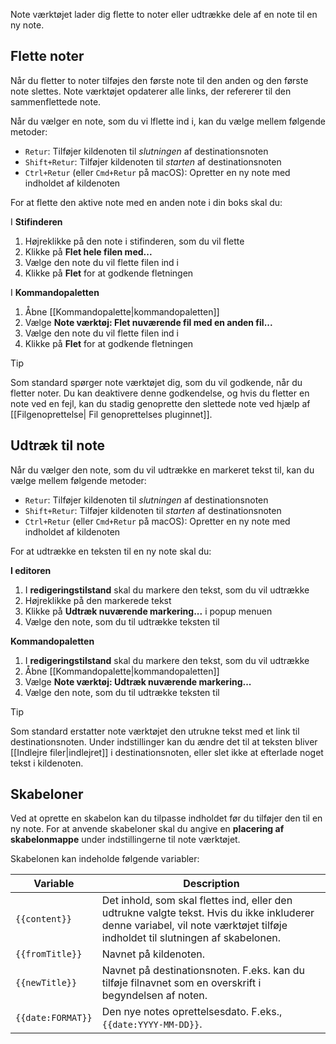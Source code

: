 Note værktøjet lader dig flette to noter eller udtrække dele af en note til en ny note.

## Flette noter

Når du fletter to noter tilføjes den første note til den anden og den første note slettes. Note værktøjet opdaterer alle links, der refererer til den sammenflettede note.

Når du vælger en note, som du vi lflette ind i, kan du vælge mellem følgende metoder:

- `Retur`: Tilføjer kildenoten til _slutningen_ af destinationsnoten
- `Shift+Retur`: Tilføjer kildenoten til _starten_ af destinationsnoten
- `Ctrl+Retur` (eller `Cmd+Retur` på macOS): Opretter en ny note med indholdet af kildenoten

For at flette den aktive note med en anden note i din boks skal du:

I **Stifinderen**

1. Højreklikke på den note i stifinderen, som du vil flette
2. Klikke på **Flet hele filen med...**
3. Vælge den note du vil flette filen ind i
4. Klikke på **Flet** for at godkende fletningen

I **Kommandopaletten**

1. Åbne [[Kommandopalette|kommandopaletten]]
2. Vælge **Note værktøj: Flet nuværende fil med en anden fil...**
3. Vælge den note du vil flette filen ind i
4. Klikke på **Flet** for at godkende fletningen

> [!tip]
> Som standard spørger note værktøjet dig, som du vil godkende, når du fletter noter. Du kan deaktivere denne godkendelse, og hvis du fletter en note ved en fejl, kan du stadig genoprette den slettede note ved hjælp af [[Filgenoprettelse| Fil genoprettelses pluginnet]].

## Udtræk til note
Når du vælger den note, som du vil udtrække en markeret tekst til, kan du vælge mellem følgende metoder:

- `Retur`: Tilføjer kildenoten til _slutningen_ af destinationsnoten
- `Shift+Retur`: Tilføjer kildenoten til _starten_ af destinationsnoten
- `Ctrl+Retur` (eller `Cmd+Retur` på macOS): Opretter en ny note med indholdet af kildenoten

For at udtrække en teksten til en ny note skal du:

**I editoren**

1. I **redigeringstilstand** skal du markere den tekst, som du vil udtrække
2. Højreklikke på den markerede tekst
3. Klikke på **Udtræk nuværende markering...** i popup menuen
4. Vælge den note, som du til udtrække teksten til

**Kommandopaletten**

1. I **redigeringstilstand** skal du markere den tekst, som du vil udtrække
2. Åbne [[Kommandopalette|kommandopaletten]]
3. Vælge **Note værktøj: Udtræk nuværende markering...**
4. Vælge den note, som du til udtrække teksten til

> [!tip]
> Som standard erstatter note værktøjet den utrukne tekst med et link til destinationsnoten. Under indstillinger kan du ændre det til at teksten bliver [[Indlejre filer|indlejret]] i destinationsnoten, eller slet ikke at efterlade noget tekst i kildenoten.

## Skabeloner

Ved at oprette en skabelon kan du tilpasse indholdet før du tilføjer den til en ny note. For at anvende skabeloner skal du angive en **placering af skabelonmappe** under indstillingerne til note værktøjet.

Skabelonen kan indeholde følgende variabler:

| Variable          | Description                                                                                                                                              |
|-------------------|----------------------------------------------------------------------------------------------------------------------------------------------------------|
| `{{content}}`     | Det inhold, som skal flettes ind, eller den udtrukne valgte tekst. Hvis du ikke inkluderer denne variabel, vil note værktøjet tilføje indholdet til slutningen af skabelonen. |
| `{{fromTitle}}`   | Navnet på kildenoten.                                                                                                                                 |
| `{{newTitle}}`    | Navnet på destinationsnoten. F.eks. kan du tilføje filnavnet som en overskrift i begyndelsen af noten.                                                     |
| `{{date:FORMAT}}` | Den nye notes oprettelsesdato. F.eks., `{{date:YYYY-MM-DD}}`.                                                                                       |
